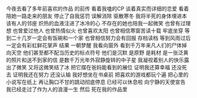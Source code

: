 今夜去看了多年前喜欢的作品 的前传
看着我嗑的CP 谈着真实而详细的恋爱
看着陪她一路走来的朋友
停止了自我惩罚 误解消除 驱散寒冬
我将半死的身体埋进本该有人的邻座
炽热的血液注进了冰冷的心
不存在的她也陪我一起微笑
也曾有过理想 也曾爱过他人
也曾热情似火 也曾喜欢太阳
也曾相信寒窗苦读十载 牢底坐穿
等到二十几岁一定会有饭碗和一个家
也曾相信努力会有回报 存档读档
等到风雨过后一定会有彩虹鲜花掌声
结果 一朝梦醒 我看向窗外
看到千万年来凡人们的尸体掉向天空
他们甚至都不配当历史的标点符号
他们是沉默 是原野 是耗材
是一张泛黄的照片和送不到家的信
是数千万光年外寂静旋转的中子星
我凝视着别人的快乐露出了微笑
又将这微笑结了冰
把它摆在爸妈能看到的展位
证明我还算幸福 还没死去
证明我还在努力 还没认输
我好想坐在书桌前
把喜欢的游戏都玩个遍
把心里的小说写在纸上
再让胸口不甘的跳动彻底停息
已经可以休息啦
向宁静的天使宣告
我已经走过了作为人的浪漫一生
然后
死在我的作品里
<!-- ##{"timestamp":1685102254}## -->